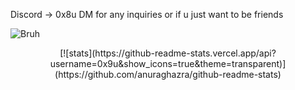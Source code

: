 Discord -> 0x8u
DM for any inquiries or if u just want to be friends

![Bruh](https://media.tenor.com/Fhg7SnBUCcEAAAAi/cat-dance.gif)

<p align="center">[![stats](https://github-readme-stats.vercel.app/api?username=0x9u&show_icons=true&theme=transparent)](https://github.com/anuraghazra/github-readme-stats)</p>
